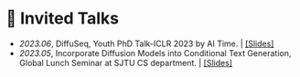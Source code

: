 # 💬 Invited Talks
- *2023.06*, DiffuSeq, Youth PhD Talk-ICLR 2023 by AI Time. | [\[Slides\]](./uploads/DiffuSeq-ICLR-talk.pdf)
- *2023.05*, Incorporate Diffusion Models into Conditional Text Generation, Global Lunch Seminar at SJTU CS department. | [\[Slides\]](./uploads/diffusion_SJTU_talk.pdf)